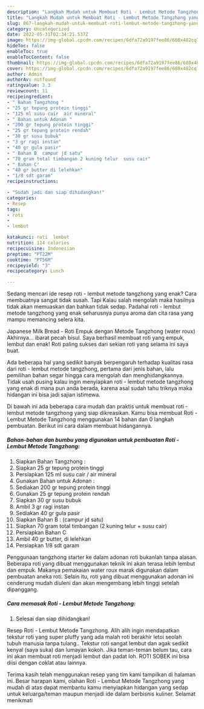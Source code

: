 ```yaml
---
description: "Langkah Mudah untuk Membuat Roti - Lembut Metode Tangzhong yang Lezat Sekali, Buat Buka Puasa Bisa Manjain Lidah"
title: "Langkah Mudah untuk Membuat Roti - Lembut Metode Tangzhong yang Lezat Sekali, Buat Buka Puasa Bisa Manjain Lidah"
slug: 867-langkah-mudah-untuk-membuat-roti-lembut-metode-tangzhong-yang-lezat-sekali-buat-buka-puasa-bisa-manjain-lidah
category: Uncategorized
date: 2022-05-31T02:34:21.537Z
image: https://img-global.cpcdn.com/recipes/6dfa72a9197fee86/680x482cq70/roti-lembut-metode-tangzhong-foto-resep-utama.jpg
hideToc: false
enableToc: true
enableTocContent: false
thumbnail: https://img-global.cpcdn.com/recipes/6dfa72a9197fee86/680x482cq70/roti-lembut-metode-tangzhong-foto-resep-utama.jpg
cover: https://img-global.cpcdn.com/recipes/6dfa72a9197fee86/680x482cq70/roti-lembut-metode-tangzhong-foto-resep-utama.jpg
author: Admin
authorAv: notfound
ratingvalue: 3.3
reviewcount: 11
recipeingredient:
- " Bahan Tangzhong "
- "25 gr tepung protein tinggi"
- "125 ml susu cair  air mineral"
- " Bahan untuk Adonan "
- "200 gr tepung protein tinggi"
- "25 gr tepung protein rendah"
- "30 gr susu bubuk"
- "3 gr ragi instan"
- "40 gr gula pasir"
- " Bahan B  campur jd satu"
- "70 gram total timbangan 2 kuning telur  susu cair"
- " Bahan C"
- "40 gr butter di lelehkan"
- "1/8 sdt garam"
recipeinstructions:

- "Sudah jadi dan siap dihidangkan!"
categories:
- Resep
tags:
- roti
- 
- lembut

katakunci: roti  lembut 
nutrition: 114 calories
recipecuisine: Indonesian
preptime: "PT22M"
cooktime: "PT56M"
recipeyield: "3"
recipecategory: Lunch

---
```



Sedang mencari ide resep roti - lembut metode tangzhong yang enak? Cara membuatnya sangat tidak susah. Tapi Kalau salah mengolah maka hasilnya tidak akan memuaskan dan bahkan tidak sedap. Padahal roti - lembut metode tangzhong yang enak seharusnya punya aroma dan cita rasa yang mampu memancing selera kita.


Japanese Milk Bread - Roti Empuk dengan Metode Tangzhong (water roux) Akhirnya… ibarat pecah bisul. Saya berhasil membuat roti yang empuk, lembut dan enak! Roti paling sukses dari sekian roti yang selama ini saya buat.

Ada beberapa hal yang sedikit banyak berpengaruh terhadap kualitas rasa dari roti - lembut metode tangzhong, pertama dari jenis bahan, lalu pemilihan bahan segar hingga cara mengolah dan menghidangkannya. Tidak usah pusing kalau ingin menyiapkan roti - lembut metode tangzhong yang enak di mana pun anda berada, karena asal sudah tahu triknya maka hidangan ini bisa jadi sajian istimewa.


Di bawah ini ada beberapa cara mudah dan praktis untuk membuat roti - lembut metode tangzhong yang siap dikreasikan. Kamu bisa membuat Roti - Lembut Metode Tangzhong menggunakan 14 bahan dan 0 langkah pembuatan. Berikut ini cara dalam membuat hidangannya.

<!--inarticleads1-->

##### Bahan-bahan dan bumbu yang digunakan untuk pembuatan Roti - Lembut Metode Tangzhong:

1. Siapkan  Bahan Tangzhong :
1. Siapkan 25 gr tepung protein tinggi
1. Persiapkan 125 ml susu cair / air mineral
1. Gunakan  Bahan untuk Adonan :
1. Sediakan 200 gr tepung protein tinggi
1. Gunakan 25 gr tepung protein rendah
1. Siapkan 30 gr susu bubuk
1. Ambil 3 gr ragi instan
1. Sediakan 40 gr gula pasir
1. Siapkan  Bahan B : (campur jd satu)
1. Siapkan 70 gram total timbangan (2 kuning telur + susu cair)
1. Persiapkan  Bahan C
1. Ambil 40 gr butter, di lelehkan
1. Persiapkan 1/8 sdt garam


Penggunaan tangzhong starter ke dalam adonan roti bukanlah tanpa alasan. Beberapa roti yang dibuat menggunakan teknik ini akan terasa lebih lembut dan empuk. Makanya pemakaian water roux marak digunakan dalam pembuatan aneka roti. Selain itu, roti yang dibuat menggunakan adonan ini cenderung mudah diuleni dan akan mengembang lebih tinggi setelah dipanggang. 

<!--inarticleads2-->

##### Cara memasak Roti - Lembut Metode Tangzhong:


1. Selesai dan siap dihidangkan!

Resep Roti - Lembut Metode Tangzhong. Alih alih ingin mendapatkan tekstur roti yang super pluffy yang ada malah roti berakhir letoi seolah tubuh manusia tanpa tulang.. Tekstur roti sangat lembut dan agak sedikit kenyal (saya suka) dan lumayan kokoh. Jika teman-teman belum tau, cara ini akan membuat roti menjadi lembut dan padat loh. ROTI SOBEK ini bisa diisi dengan coklat atau lainnya. 

Terima kasih telah menggunakan resep yang tim kami tampilkan di halaman ini. Besar harapan kami, olahan Roti - Lembut Metode Tangzhong yang mudah di atas dapat membantu kamu menyiapkan hidangan yang sedap untuk keluarga/teman maupun menjadi ide dalam berbisnis kuliner. Selamat menikmati

